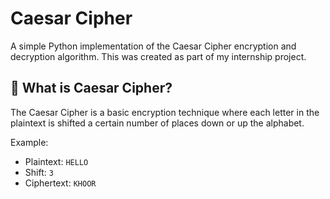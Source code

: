 # Caesar Cipher

A simple Python implementation of the Caesar Cipher encryption and decryption algorithm. This was created as part of my internship project.

## 🔐 What is Caesar Cipher?

The Caesar Cipher is a basic encryption technique where each letter in the plaintext is shifted a certain number of places down or up the alphabet.

Example:
- Plaintext: `HELLO`
- Shift: `3`
- Ciphertext: `KHOOR`
